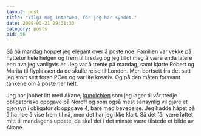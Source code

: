 ```yaml
---
layout: post
title: "Tilgi meg interweb, for jeg har syndet."
date: 2008-03-21 09:31:33
category: posts
pid: 56
---
```

Så på mandag hoppet jeg elegant over å poste noe. Familien var vekke på hyttetur hele helgen og frem til tirsdag og jeg tillot meg å være enda latere enn hva jeg vanligvis er. Jeg var å trente på mandag, samt kjørte Robert og Marita til flyplassen da de skulle reise til London. Men bortsett fra det satt jeg stort sett foran PCen og var lite kreativ. Og på den måten forsvant tankene om å poste her helt. 

Jeg har jobbet litt med Akane, [kunoichien][1] som jeg lager til vår tredje obligatoriske oppgave på Noroff og som også mest sansynlig vil gjøre et gjensyn i obligatorisk oppgave 4, bare med bevegelse. Jeg hadde håpet på å ha noe å vise frem til nå, men det har jeg ikke klart. Så det får være løftet mitt til mandagens update, da skal det i det minste være tilstede et bilde av Akane.

 [1]: http://en.wikipedia.org/wiki/Kunoichi